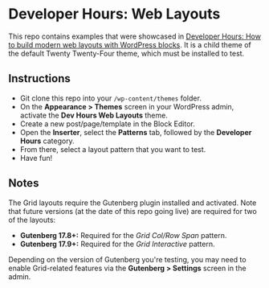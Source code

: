 # Developer Hours: Web Layouts

This repo contains examples that were showcased in [Developer Hours: How to build modern web layouts with WordPress blocks](https://wordpress.tv/2024/02/27/developer-hours-how-to-build-modern-web-layouts-with-wordpress-blocks/). It is a child theme of the default Twenty Twenty-Four theme, which must be installed to test.

## Instructions

- Git clone this repo into your `/wp-content/themes` folder.
- On the **Appearance > Themes** screen in your WordPress admin, activate the **Dev Hours Web Layouts** theme.
- Create a new post/page/template in the Block Editor.
- Open the **Inserter**, select the **Patterns** tab, followed by the **Developer Hours** category.
- From there, select a layout pattern that you want to test.
- Have fun!

## Notes

The Grid layouts require the Gutenberg plugin installed and activated. Note that future versions (at the date of this repo going live) are required for two of the layouts:

- **Gutenberg 17.8+:** Required for the _Grid Col/Row Span_ pattern.
- **Gutenberg 17.9+:** Required for the _Grid Interactive_ pattern.

Depending on the version of Gutenberg you're testing, you may need to enable Grid-related features via the **Gutenberg > Settings** screen in the admin.
